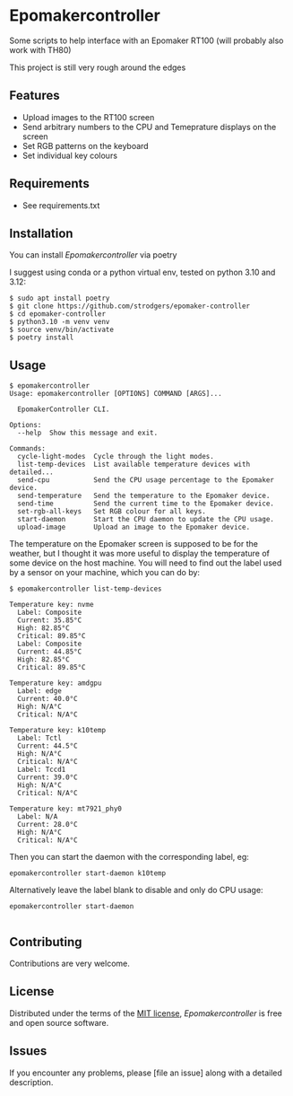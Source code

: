 # Epomakercontroller

Some scripts to help interface with an Epomaker RT100 (will probably also work with TH80)

This project is still very rough around the edges

## Features

- Upload images to the RT100 screen
- Send arbitrary numbers to the CPU and Temeprature displays on the screen
- Set RGB patterns on the keyboard
- Set individual key colours

## Requirements

- See requirements.txt

## Installation

You can install _Epomakercontroller_ via poetry

I suggest using conda or a python virtual env, tested on python 3.10 and 3.12:

```console
$ sudo apt install poetry
$ git clone https://github.com/strodgers/epomaker-controller
$ cd epomaker-controller
$ python3.10 -m venv venv
$ source venv/bin/activate
$ poetry install
```

## Usage

```console
$ epomakercontroller
Usage: epomakercontroller [OPTIONS] COMMAND [ARGS]...

  EpomakerController CLI.

Options:
  --help  Show this message and exit.

Commands:
  cycle-light-modes  Cycle through the light modes.
  list-temp-devices  List available temperature devices with detailed...
  send-cpu           Send the CPU usage percentage to the Epomaker device.
  send-temperature   Send the temperature to the Epomaker device.
  send-time          Send the current time to the Epomaker device.
  set-rgb-all-keys   Set RGB colour for all keys.
  start-daemon       Start the CPU daemon to update the CPU usage.
  upload-image       Upload an image to the Epomaker device.
```

The temperature on the Epomaker screen is supposed to be for the weather, but I thought it was more
useful to display the temperature of some device on the host machine. You will need to find out
the label used by a sensor on your machine, which you can do by:
```console
$ epomakercontroller list-temp-devices

Temperature key: nvme
  Label: Composite
  Current: 35.85°C
  High: 82.85°C
  Critical: 89.85°C
  Label: Composite
  Current: 44.85°C
  High: 82.85°C
  Critical: 89.85°C

Temperature key: amdgpu
  Label: edge
  Current: 40.0°C
  High: N/A°C
  Critical: N/A°C

Temperature key: k10temp
  Label: Tctl
  Current: 44.5°C
  High: N/A°C
  Critical: N/A°C
  Label: Tccd1
  Current: 39.0°C
  High: N/A°C
  Critical: N/A°C

Temperature key: mt7921_phy0
  Label: N/A
  Current: 28.0°C
  High: N/A°C
  Critical: N/A°C
```

Then you can start the daemon with the corresponding label, eg:
```console
epomakercontroller start-daemon k10temp
```

Alternatively leave the label blank to disable and only do CPU usage:
```console
epomakercontroller start-daemon


```
## Contributing

Contributions are very welcome.

## License

Distributed under the terms of the [MIT license][license],
_Epomakercontroller_ is free and open source software.

## Issues

If you encounter any problems,
please [file an issue] along with a detailed description.

<!-- github-only -->

[license]: https://github.com/imp3ga/EpomakerController/blob/main/LICENSE
[contributor guide]: https://github.com/imp3ga/EpomakerController/blob/main/CONTRIBUTING.md
[command-line reference]: https://EpomakerController.readthedocs.io/en/latest/usage.html

